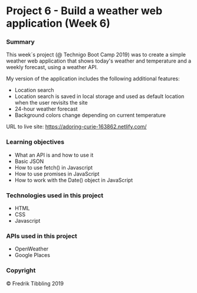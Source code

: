 # Project 6 - Build a weather web application (Week 6)

### Summary

This week´s project (@ Technigo Boot Camp 2019) was to create a simple weather web application that shows today's weather and temperature and a weekly forecast, using a weather API.

My version of the application includes the following additional features:

- Location search
- Location search is saved in local storage and used as default location when the user revisits the site
- 24-hour weather forecast
- Background colors change depending on current temperature

URL to live site: https://adoring-curie-163862.netlify.com/

### Learning objectives

- What an API is and how to use it
- Basic JSON
- How to use fetch() in Javascript
- How to use promises in JavaScript
- How to work with the Date() object in JavaScript

### Technologies used in this project

- HTML
- CSS
- Javascript

### APIs used in this project

- OpenWeather
- Google Places

### Copyright

&copy; Fredrik Tibbling 2019
